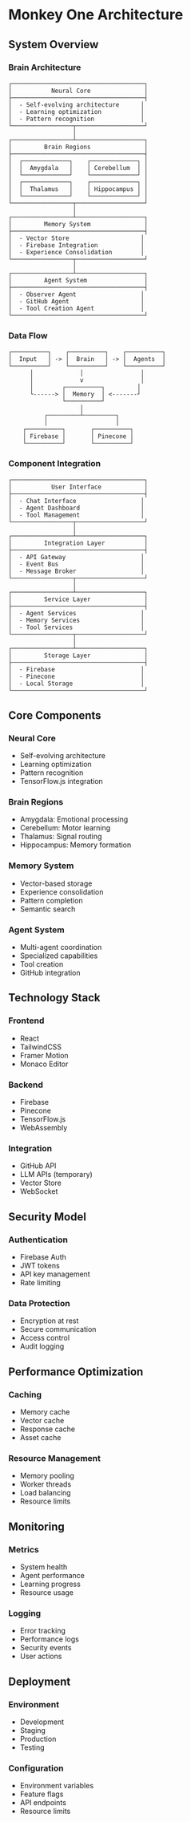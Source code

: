 # Monkey One Architecture

## System Overview

### Brain Architecture

```plaintext
┌─────────────────────────────────────┐
│           Neural Core               │
├─────────────────────────────────────┤
│  - Self-evolving architecture      │
│  - Learning optimization           │
│  - Pattern recognition             │
└─────────────────┬───────────────────┘
                  │
┌─────────────────┴───────────────────┐
│         Brain Regions               │
├─────────────────────────────────────┤
│  ┌─────────────┐    ┌─────────────┐ │
│  │  Amygdala   │    │ Cerebellum  │ │
│  └─────────────┘    └─────────────┘ │
│  ┌─────────────┐    ┌─────────────┐ │
│  │  Thalamus   │    │ Hippocampus │ │
│  └─────────────┘    └─────────────┘ │
└─────────────────┬───────────────────┘
                  │
┌─────────────────┴───────────────────┐
│         Memory System               │
├─────────────────────────────────────┤
│  - Vector Store                    │
│  - Firebase Integration            │
│  - Experience Consolidation        │
└─────────────────┬───────────────────┘
                  │
┌─────────────────┴───────────────────┐
│         Agent System                │
├─────────────────────────────────────┤
│  - Observer Agent                  │
│  - GitHub Agent                    │
│  - Tool Creation Agent             │
└─────────────────────────────────────┘
```

### Data Flow

```plaintext
┌──────────┐    ┌──────────┐    ┌──────────┐
│  Input   │ -> │  Brain   │ -> │  Agents  │
└──────────┘    └──────────┘    └──────────┘
      │             │                │
      │             v                │
      │        ┌──────────┐         │
      └------> │  Memory  │ <-------┘
               └──────────┘
                    │
          ┌─────────┴─────────┐
          │                   │
    ┌──────────┐       ┌──────────┐
    │ Firebase │       │ Pinecone │
    └──────────┘       └──────────┘
```

### Component Integration

```plaintext
┌─────────────────────────────────────┐
│           User Interface            │
├─────────────────────────────────────┤
│  - Chat Interface                  │
│  - Agent Dashboard                 │
│  - Tool Management                 │
└─────────────────┬───────────────────┘
                  │
┌─────────────────┴───────────────────┐
│         Integration Layer           │
├─────────────────────────────────────┤
│  - API Gateway                     │
│  - Event Bus                       │
│  - Message Broker                  │
└─────────────────┬───────────────────┘
                  │
┌─────────────────┴───────────────────┐
│         Service Layer               │
├─────────────────────────────────────┤
│  - Agent Services                  │
│  - Memory Services                 │
│  - Tool Services                   │
└─────────────────┬───────────────────┘
                  │
┌─────────────────┴───────────────────┐
│         Storage Layer               │
├─────────────────────────────────────┤
│  - Firebase                        │
│  - Pinecone                        │
│  - Local Storage                   │
└─────────────────────────────────────┘
```

## Core Components

### Neural Core

- Self-evolving architecture
- Learning optimization
- Pattern recognition
- TensorFlow.js integration

### Brain Regions

- Amygdala: Emotional processing
- Cerebellum: Motor learning
- Thalamus: Signal routing
- Hippocampus: Memory formation

### Memory System

- Vector-based storage
- Experience consolidation
- Pattern completion
- Semantic search

### Agent System

- Multi-agent coordination
- Specialized capabilities
- Tool creation
- GitHub integration

## Technology Stack

### Frontend

- React
- TailwindCSS
- Framer Motion
- Monaco Editor

### Backend

- Firebase
- Pinecone
- TensorFlow.js
- WebAssembly

### Integration

- GitHub API
- LLM APIs (temporary)
- Vector Store
- WebSocket

## Security Model

### Authentication

- Firebase Auth
- JWT tokens
- API key management
- Rate limiting

### Data Protection

- Encryption at rest
- Secure communication
- Access control
- Audit logging

## Performance Optimization

### Caching

- Memory cache
- Vector cache
- Response cache
- Asset cache

### Resource Management

- Memory pooling
- Worker threads
- Load balancing
- Resource limits

## Monitoring

### Metrics

- System health
- Agent performance
- Learning progress
- Resource usage

### Logging

- Error tracking
- Performance logs
- Security events
- User actions

## Deployment

### Environment

- Development
- Staging
- Production
- Testing

### Configuration

- Environment variables
- Feature flags
- API endpoints
- Resource limits
